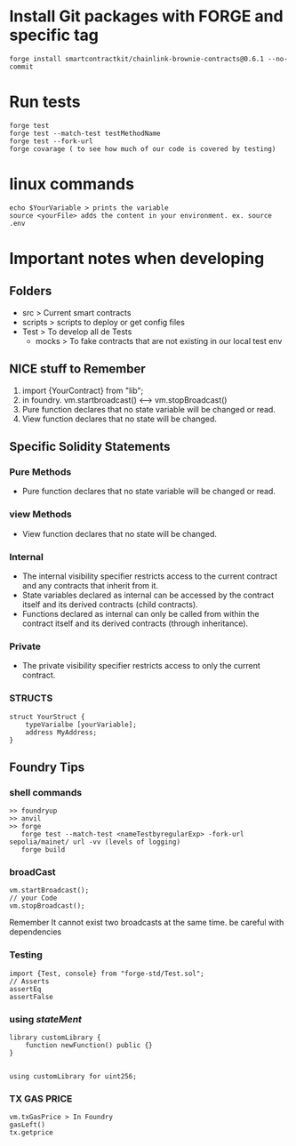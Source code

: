 
# Install Git packages with FORGE and specific tag
    forge install smartcontractkit/chainlink-brownie-contracts@0.6.1 --no-commit

# Run tests
```shell
forge test
forge test --match-test testMethodName
forge test --fork-url
forge covarage ( to see how much of our code is covered by testing) 
```



# linux commands
	
	echo $YourVariable > prints the variable
	source <yourFile> adds the content in your environment. ex. source .env 



# Important notes when developing

## Folders
* src > Current smart contracts
* scripts > scripts to deploy or get config files
* Test  > To develop all de Tests
   * mocks > To fake contracts that are not existing in our local test env


## NICE stuff to Remember

1. import {YourContract} from "lib";
2. in foundry. vm.startbroadcast() <--> vm.stopBroadcast()
3. Pure function declares that no state variable will be changed or read.
4. View function declares that no state will be changed.

## Specific Solidity Statements

### Pure Methods
* Pure function declares that no state variable will be changed or read.

### view Methods
* View function declares that no state will be changed.

### Internal 
* The internal visibility specifier restricts access to the current contract and any contracts that inherit from it.
* State variables declared as internal can be accessed by the contract itself and its derived contracts (child contracts).
* Functions declared as internal can only be called from within the contract itself and its derived contracts (through inheritance).

### Private
* The private visibility specifier restricts access to only the current contract.

### STRUCTS
```solidity
struct YourStruct {
	typeVarialbe [yourVariable];
	address MyAddress;
}
```

## Foundry Tips
### shell commands
	>> foundryup
	>> anvil
 	>> forge
	   forge test --match-test <nameTestbyregularExp> -fork-url sepolia/mainet/ url -vv (levels of logging) 
	   forge build
    
### broadCast
```solidity
vm.startBroadcast();
// your Code
vm.stopBroadcast();
```
Remember It cannot exist two broadcasts at the same time. be careful with dependencies 
 

### Testing 
``` solidity
import {Test, console} from "forge-std/Test.sol";
// Asserts 
assertEq
assertFalse

```
### using *stateMent* 
```solidity
library customLibrary {
	function newFunction() public {}
}


using customLibrary for uint256;
```

###  TX GAS PRICE
```solidity
vm.txGasPrice > In Foundry 
gasLeft()
tx.getprice


```

